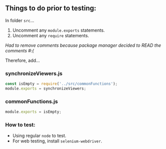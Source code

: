 ## Things to do prior to testing:

In folder `src`...

1. Uncomment any `module.exports` statements.
2. Uncomment any `require` statements.

*Had to remove comments because package manager decided to READ the comments #:(*

Therefore, add...

### synchronizeViewers.js

```js
const isEmpty = require('../src/commonFunctions');
module.exports = synchronizeViewers;
```

### commonFunctions.js

```js
module.exports = isEmpty;
```

### How to test:

* Using regular `node` to test.
* For web testing, install `selenium-webdriver`.
